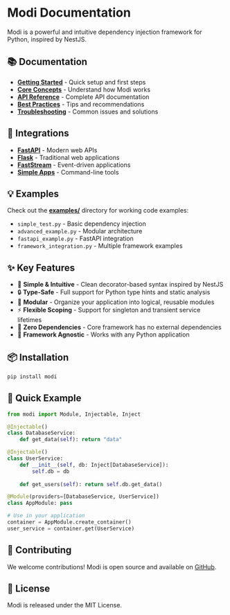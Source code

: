 # Modi Documentation

Modi is a powerful and intuitive dependency injection framework for Python, inspired by NestJS.

## 📚 Documentation

- **[Getting Started](getting-started.md)** - Quick setup and first steps
- **[Core Concepts](core-concepts.md)** - Understand how Modi works
- **[API Reference](api-reference.md)** - Complete API documentation
- **[Best Practices](best-practices.md)** - Tips and recommendations
- **[Troubleshooting](troubleshooting.md)** - Common issues and solutions

## 🚀 Integrations

- **[FastAPI](integrations/fastapi.md)** - Modern web APIs
- **[Flask](integrations/flask.md)** - Traditional web applications  
- **[FastStream](integrations/faststream.md)** - Event-driven applications
- **[Simple Apps](integrations/simple-apps.md)** - Command-line tools

## 💡 Examples

Check out the **[examples/](../examples/)** directory for working code examples:

- `simple_test.py` - Basic dependency injection
- `advanced_example.py` - Modular architecture 
- `fastapi_example.py` - FastAPI integration
- `framework_integration.py` - Multiple framework examples

## ✨ Key Features

- 🎯 **Simple & Intuitive** - Clean decorator-based syntax inspired by NestJS
- 🔒 **Type-Safe** - Full support for Python type hints and static analysis
- 🧩 **Modular** - Organize your application into logical, reusable modules
- ⚡ **Flexible Scoping** - Support for singleton and transient service lifetimes
- 🚀 **Zero Dependencies** - Core framework has no external dependencies
- 🔧 **Framework Agnostic** - Works with any Python application

## 📦 Installation

```bash
pip install modi
```

## 🔧 Quick Example

```python
from modi import Module, Injectable, Inject

@Injectable()
class DatabaseService:
    def get_data(self): return "data"

@Injectable()
class UserService:
    def __init__(self, db: Inject[DatabaseService]):
        self.db = db
    
    def get_users(self): return self.db.get_data()

@Module(providers=[DatabaseService, UserService])
class AppModule: pass

# Use in your application
container = AppModule.create_container()
user_service = container.get(UserService)
```

## 🤝 Contributing

We welcome contributions! Modi is open source and available on [GitHub](https://github.com/kostia-tarnashynskyi/modi).

## 📄 License

Modi is released under the MIT License.
